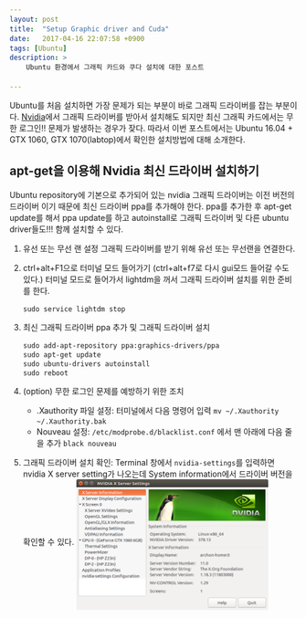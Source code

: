 ```yaml
---
layout: post
title:  "Setup Graphic driver and Cuda"
date:   2017-04-16 22:07:58 +0900
tags: [Ubuntu]
description: >
    Ubuntu 환경에서 그래픽 카드와 쿠다 설치에 대한 포스트

---
```


Ubuntu를 처음 설치하면 가장 문제가 되는 부분이 바로 그래픽 드라이버를 잡는 부분이다. [Nvidia](http://www.nvidia.co.kr/Download/index.aspx?lang=kr)에서 그래픽 드라이버를 받아서 설치해도 되지만 최신 그래픽 카드에서는 무한 로그인!! 문제가 발생하는 경우가 잦다. 따라서 이번 포스트에서는 Ubuntu 16.04 + GTX 1060, GTX 1070(labtop)에서 확인한 설치방법에 대해 소개한다.

## apt-get을 이용해 Nvidia 최신 드라이버 설치하기
Ubuntu repository에 기본으로 추가되어 있는 nvidia 그래픽 드라이버는 이전 버전의 드라이버 이기 때문에 최신 드라이버 ppa를 추가해야 한다. ppa를 추가한 후 apt-get update를 해서 ppa update를 하고 autoinstall로 그래픽 드라이버 및 다른 ubuntu driver들도!!! 함께 설치할 수 있다.

1. 유선 또는 무선 랜 설정
    그래픽 드라이버를 받기 위해 유선 또는 무선랜을 연결한다.

2. ctrl+alt+F1으로 터미널 모드 들어가기 (ctrl+alt+f7로 다시 gui모드 들어갈 수도 있다.)
    터미널 모드로 들어가서 lightdm을 꺼서 그래픽 드라이버 설치를 위한 준비를 한다.
    ```
    sudo service lightdm stop
    ```

3. 최신 그래픽 드라이버 ppa 추가 및 그래픽 드라이버 설치
    ```
    sudo add-apt-repository ppa:graphics-drivers/ppa
    sudo apt-get update
    sudo ubuntu-drivers autoinstall
    sudo reboot
    ```
4. (option) 무한 로그인 문제를 예방하기 위한 조치
    * .Xauthority 파일 설정: 터미널에서 다음 명령어 입력
     ```mv ~/.Xauthority ~/.Xauthority.bak```
    * Nouveau 설정:         ```/etc/modprobe.d/blacklist.conf``` 에서 맨 아래에 다음 줄을 추가
        ```black nouveau```

5. 그래픽 드라이버 설치 확인: Terminal 창에서 ```nvidia-settings```를 입력하면 nvidia X server setting가 나오는데 System information에서 드라이버 버전을 확인할 수 있다.
    <img align="middle" src="/image/posts/Ubuntu/graphic-driver/nvidia-settings.png" width="70%">

